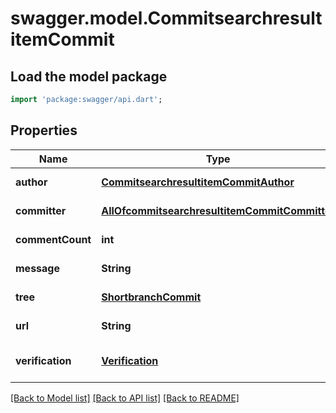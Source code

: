 # swagger.model.CommitsearchresultitemCommit

## Load the model package
```dart
import 'package:swagger/api.dart';
```

## Properties
Name | Type | Description | Notes
------------ | ------------- | ------------- | -------------
**author** | [**CommitsearchresultitemCommitAuthor**](CommitsearchresultitemCommitAuthor.md) |  | [default to null]
**committer** | [**AllOfcommitsearchresultitemCommitCommitter**](AllOfcommitsearchresultitemCommitCommitter.md) |  | [default to null]
**commentCount** | **int** |  | [default to null]
**message** | **String** |  | [default to null]
**tree** | [**ShortbranchCommit**](ShortbranchCommit.md) |  | [default to null]
**url** | **String** |  | [default to null]
**verification** | [**Verification**](Verification.md) |  | [optional] [default to null]

[[Back to Model list]](../README.md#documentation-for-models) [[Back to API list]](../README.md#documentation-for-api-endpoints) [[Back to README]](../README.md)

